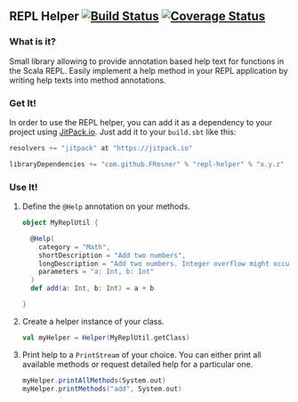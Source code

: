 ## REPL Helper [![Build Status](https://travis-ci.org/FRosner/repl-helper.svg?branch=master)](https://travis-ci.org/FRosner/repl-helper) [![Coverage Status](https://coveralls.io/repos/FRosner/repl-helper/badge.svg?branch=master&service=github)](https://coveralls.io/github/FRosner/repl-helper?branch=master)

### What is it?

Small library allowing to provide annotation based help text for functions in the Scala REPL. Easily implement a help method in your REPL application by writing help texts into method annotations.

### Get It!

In order to use the REPL helper, you can add it as a dependency to your project using [JitPack.io](https://jitpack.io/#FRosner/repl-helper). Just add it to your `build.sbt` like this:

```scala
resolvers += "jitpack" at "https://jitpack.io"

libraryDependencies += "com.github.FRosner" % "repl-helper" % "x.y.z"
```

### Use It!

1. Define the `@Help` annotation on your methods.

   ```scala
   object MyReplUtil {
   
     @Help(
       category = "Math",
       shortDescription = "Add two numbers",
       longDescription = "Add two numbers. Integer overflow might occur!",
       parameters = "a: Int, b: Int"
     )
     def add(a: Int, b: Int) = a + b
   
   }
   ```

2. Create a helper instance of your class.

   ```scala
   val myHelper = Helper(MyReplUtil.getClass)
   ```

3. Print help to a `PrintStream` of your choice. You can either print all available methods or request detailed help for a particular one.

   ```scala
   myHelper.printAllMethods(System.out)
   myHelper.printMethods("add", System.out)
   ```
